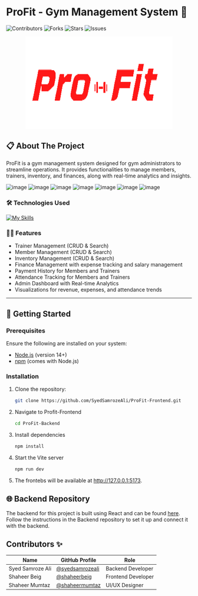 # ProFit - Gym Management System 💪

![Contributors](https://img.shields.io/github/contributors/your_username/ProFit.svg?style=for-the-badge)
![Forks](https://img.shields.io/github/forks/your_username/ProFit.svg?style=for-the-badge)
![Stars](https://img.shields.io/github/stars/your_username/ProFit.svg?style=for-the-badge)
![Issues](https://img.shields.io/github/issues/your_username/ProFit.svg?style=for-the-badge)

<p align="center">
  <a href="https://github.com/SyedSamrozeAli/ProFit-Backend">
    <img src="public/images/profit-logo.png" alt="ProFit Logo" width="400" height="250">
  </a>
</p>

## 📋 About The Project

ProFit is a gym management system designed for gym administrators to streamline operations. It provides functionalities to manage members, trainers, inventory, and finances, along with real-time analytics and insights.


![image](https://github.com/user-attachments/assets/f367dfde-54a1-41f8-a0a9-d2a27b39e140)
![image](https://github.com/user-attachments/assets/d2202700-7cd5-4f65-b94f-aa6175b97a4e)
![image](https://github.com/user-attachments/assets/98a240a5-5d55-43c6-8acd-a26964ad78cf)
![image](https://github.com/user-attachments/assets/4eab3cbe-2ec1-44b8-b2bd-a83bf0388e9b)
![image](https://github.com/user-attachments/assets/502eeb37-288f-4906-8a57-860ba796c387)
![image](https://github.com/user-attachments/assets/b4610c8f-fca6-4c8b-a086-87f9cf8b1145)
![image](https://github.com/user-attachments/assets/ca69da00-3370-4c2c-ae01-5417358de012)






### 🛠️ Technologies Used

[![My Skills](https://skillicons.dev/icons?i=react,laravel,tailwind,mysql,js,html,css,vite,nmp)](https://skillicons.dev)

### 🧑‍💻 Features

- Trainer Management (CRUD & Search)
- Member Management (CRUD & Search)
- Inventory Management (CRUD & Search)
- Finance Management with expense tracking and salary management
- Payment History for Members and Trainers
- Attendance Tracking for Members and Trainers
- Admin Dashboard with Real-time Analytics
- Visualizations for revenue, expenses, and attendance trends

---

## 🚀 Getting Started

### Prerequisites

Ensure the following are installed on your system:

- [Node.js](https://nodejs.org/) (version 14+)
- [npm](https://www.npmjs.com/) (comes with Node.js)

### Installation

1. Clone the repository:
   ```bash
   git clone https://github.com/SyedSamrozeAli/ProFit-Frontend.git

2. Navigate to Profit-Frontend
    ```bash
    cd ProFit-Backend

3. Install dependencies
    ```bash
    npm install

3. Start the Vite server
    ```bash
    npm run dev

11. The frontebs will be available at http://127.0.0.1:5173.


## 🌐 Backend Repository
The backend for this project is built using React and can be found <a href="https://github.com/SyedSamrozeAli/ProFit-Backend">here</a>.
Follow the instructions in the Backend repository to set it up and connect it with the backend.

## Contributors ✨

| Name          | GitHub Profile                       | Role                |
|---------------|--------------------------------------|---------------------|
| Syed Samroze Ali      | [@syedsamrozeali](https://github.com/SyedSamrozeAli) | Backend Developer  |
| Shaheer Beig   | [@shaheerbeig](https://github.com/shaheerbeig) | Frontend Developer   |
| Shaheer Mumtaz   | [@shaheermumtaz](https://github.com/shaheermumtaz) | UI/UX Designer      |




    
